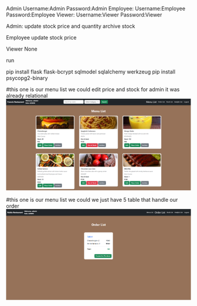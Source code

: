 



Admin
            Username:Admin
            Password:Admin
Employee:   Username:Employee
            Password:Employee
Viewer:     Username:Viewer
            Password:Viewer


Admin:
    update stock price and quantity 
    archive stock

Employee
    update stock price

Viewer
    None


run 

pip install flask flask-bcrypt sqlmodel sqlalchemy werkzeug
pip install psycopg2-binary


#this one is our menu list we could edit price and stock for admin it was already relational 
![Menu List](https://github.com/francisganapin/Restaurant_sql_Model/blob/main/Info/menu_list.png)


#this one is our menu list we could we just have 5 table that handle our order 
![order List](https://github.com/francisganapin/Restaurant_sql_Model/blob/main/Info/order_list.png)
